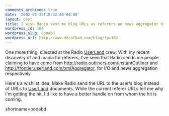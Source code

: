```yaml
---
comments_archived: true
date: '2002-04-25T18:32:40-04:00'
layout: post
title: I wish Radio sent me blog URLs as referers on news aggregator hits
wordpress_id: 104
wordpress_slug: oooabd
wordpress_url: http://www.decafbad.com/blog/?p=104
---
```

<p>One more thing, directed at the Radio <a href="http://www.decafbad.com/twiki/bin/view/Main/UserLand">UserLand</a> crew:  With my recent discovery of and mania for referers, I've seen that Radio sends me people claiming to have come from <a href="http://radio.outliners.com/instantOutliner" target="_top">http://radio.outliners.com/instantOutliner</a> and <a href="http://frontier.userland.com/xmlAggregator" target="_top">http://frontier.userland.com/xmlAggregator</a>, for I/O and news aggregation respectively.</p>
<p>Here's a wishlist idea:  Make Radio send the URL to the user's blog instead of URLs to <a href="http://www.decafbad.com/twiki/bin/view/Main/UserLand">UserLand</a> documents.  While the current referer URLs tell me why I'm getting the hit, I'd like to have a better handle on from whom the hit is coming.</p>
<!--more-->
shortname=oooabd
